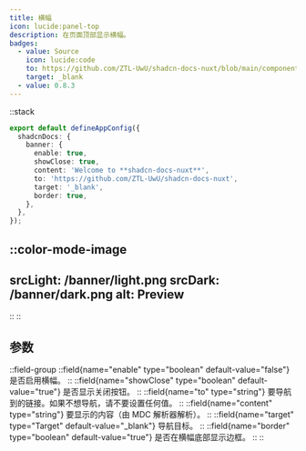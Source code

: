 ```yaml
---
title: 横幅
icon: lucide:panel-top
description: 在页面顶部显示横幅。
badges:
  - value: Source
    icon: lucide:code
    to: https://github.com/ZTL-UwU/shadcn-docs-nuxt/blob/main/components/layout/Banner.vue
    target: _blank
  - value: 0.8.3
---
```


::stack
```ts [app.config.ts]
export default defineAppConfig({
  shadcnDocs: {
    banner: {
      enable: true,
      showClose: true,
      content: 'Welcome to **shadcn-docs-nuxt**',
      to: 'https://github.com/ZTL-UwU/shadcn-docs-nuxt',
      target: '_blank',
      border: true,
    },
  },
});
```
::color-mode-image
---
srcLight: /banner/light.png
srcDark: /banner/dark.png
alt: Preview
---
::
::

## 参数

::field-group
  ::field{name="enable" type="boolean" default-value="false"}
  是否启用横幅。
  ::
  ::field{name="showClose" type="boolean" default-value="true"}
  是否显示关闭按钮。
  ::
  ::field{name="to" type="string"}
  要导航到的链接。如果不想导航，请不要设置任何值。
  ::
  ::field{name="content" type="string"}
  要显示的内容（由 MDC 解析器解析）。
  ::
  ::field{name="target" type="Target" default-value="_blank"}
  导航目标。
  ::
  ::field{name="border" type="boolean" default-value="true"}
  是否在横幅底部显示边框。
  ::
::
